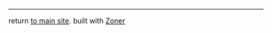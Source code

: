 ---
return [to main site](https://klug.neocities.org). built with [Zoner](https://zone-builder.neocities.org/)